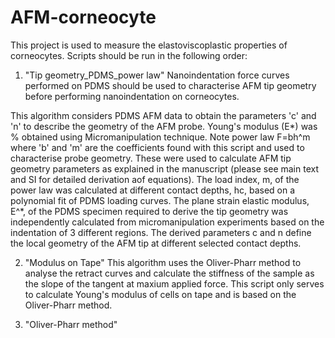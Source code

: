 # AFM-corneocyte
This project is used to measure the elastoviscoplastic properties of corneocytes.
Scripts should be run in the following order:

1. "Tip geometry_PDMS_power law"
Nanoindentation force curves performed on PDMS should be used to characterise AFM tip geometry before performing nanoindentation on corneocytes.

This algorithm considers PDMS AFM data to obtain the parameters 'c' and 'n' to describe the geometry of the AFM probe. Young's modulus (E*) was % obtained using Micromanipulation technique.
Note power law F=bh^m where 'b' and 'm' are the coefficients found with this script and used to characterise probe geometry.
These were used to calculate AFM tip geometry parameters as explained in the manuscript (please see main text and SI for detailed derivation aof equations).
The load index, m, of the power law was calculated at different contact depths, hc, based on a polynomial fit of PDMS loading curves. The plane strain elastic modulus, E^*, of the PDMS specimen required to derive the tip geometry was independently calculated from micromanipulation experiments based on the indentation of 3 different regions. 
The derived parameters c and n define the local geometry of the AFM tip at different selected contact depths.

2. "Modulus on Tape"
This algorithm uses the Oliver-Pharr method to analyse the retract curves and calculate the stiffness of the sample as the slope of the tangent at maxium applied force.
This script only serves to calculate Young's modulus of cells on tape and is based on the Oliver-Pharr method.

2. "Oliver-Pharr method"
